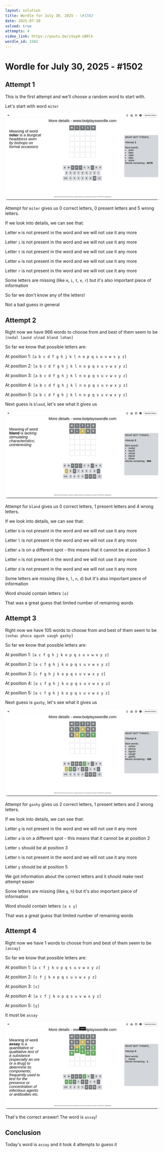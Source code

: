 ```yaml
---
layout: solution
title: Wordle for July 30, 2025 - \#1502
date: 2025-07-30
solved: true
attempts: 4
video_link: https://youtu.be/iSoyH-sB0lk
wordle_id: 1502
---
```


# Wordle for July 30, 2025 - \#1502

## Attempt 1

This is the first attempt and we'll choose a random word to start with.

Let's start with word `miter`

![Attempt 1](2025-07-30/attempt-1.png)

Attempt for `miter` gives us 0 correct letters, 0 present letters and 5 wrong letters.

If we look into details, we can see that:

Letter `m` is not present in the word and we will not use it any more

Letter `i` is not present in the word and we will not use it any more

Letter `t` is not present in the word and we will not use it any more

Letter `e` is not present in the word and we will not use it any more

Letter `r` is not present in the word and we will not use it any more

Some letters are missing (like `m`, `i`, `t`, `e`, `r`) but it's also important piece of information

So far we don't know any of the letters!

Not a bad guess in general



## Attempt 2

Right now we have 966 words to choose from and best of them seem to be `[nodal laund ulnad bland lohan]`

So far we know that possible letters are:

At position 1: `[a b c d f g h j k l n o p q s u v w x y z]`

At position 2: `[a b c d f g h j k l n o p q s u v w x y z]`

At position 3: `[a b c d f g h j k l n o p q s u v w x y z]`

At position 4: `[a b c d f g h j k l n o p q s u v w x y z]`

At position 5: `[a b c d f g h j k l n o p q s u v w x y z]`

Next guess is `bland`, let's see what it gives us

![Attempt 2](2025-07-30/attempt-2.png)

Attempt for `bland` gives us 0 correct letters, 1 present letters and 4 wrong letters.

If we look into details, we can see that:

Letter `b` is not present in the word and we will not use it any more

Letter `l` is not present in the word and we will not use it any more

Letter `a` is on a different spot - this means that it cannot be at position 3

Letter `n` is not present in the word and we will not use it any more

Letter `d` is not present in the word and we will not use it any more

Some letters are missing (like `b`, `l`, `n`, `d`) but it's also important piece of information

Word should contain letters `[a]`

That was a great guess that limited number of remaining words



## Attempt 3

Right now we have 105 words to choose from and best of them seem to be `[oshac phoca agush saugh gashy]`

So far we know that possible letters are:

At position 1: `[a c f g h j k o p q s u v w x y z]`

At position 2: `[a c f g h j k o p q s u v w x y z]`

At position 3: `[c f g h j k o p q s u v w x y z]`

At position 4: `[a c f g h j k o p q s u v w x y z]`

At position 5: `[a c f g h j k o p q s u v w x y z]`

Next guess is `gashy`, let's see what it gives us

![Attempt 3](2025-07-30/attempt-3.png)

Attempt for `gashy` gives us 2 correct letters, 1 present letters and 2 wrong letters.

If we look into details, we can see that:

Letter `g` is not present in the word and we will not use it any more

Letter `a` is on a different spot - this means that it cannot be at position 2

Letter `s` should be at position 3

Letter `h` is not present in the word and we will not use it any more

Letter `y` should be at position 5

We got information about the correct letters and it should make next attempt easier

Some letters are missing (like `g`, `h`) but it's also important piece of information

Word should contain letters `[a s y]`

That was a great guess that limited number of remaining words



## Attempt 4

Right now we have 1 words to choose from and best of them seem to be `[assay]`

So far we know that possible letters are:

At position 1: `[a c f j k o p q s u v w x y z]`

At position 2: `[c f j k o p q s u v w x y z]`

At position 3: `[s]`

At position 4: `[a c f j k o p q s u v w x y z]`

At position 5: `[y]`

It must be `assay`

![Attempt 4](2025-07-30/attempt-4.png)

That's the correct answer! The word is `assay`!

## Conclusion

Today's word is `assay` and it took 4 attempts to guess it

